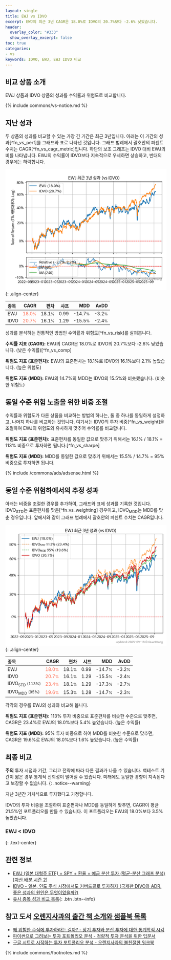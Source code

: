 ```yaml
---
layout: single
title: EWJ vs IDVO
excerpt: EWJ의 최근 3년 CAGR은 18.0%로 IDVO의 20.7%보다 -2.6% 낮았습니다.
header:
  overlay_color: "#333"
  show_overlay_excerpt: false
toc: true
categories:
- vs
keywords: IDVO, EWJ, EWJ IDVO 비교
---
```


## 비교 상품 소개


EWJ 상품과 IDVO 상품의 성과를 수익률과 위험도로 비교합니다.





{% include commons/vs-notice.md %}

## 지난 성과

두 상품의 성과를 비교할 수 있는 가장 긴 기간은 최근 3년입니다. 아래는 이 기간의 성과[^fn_vs_perf]를 그래프와 표로 나타낸 것입니다.
그래프 범례에서 괄호안의 퍼센트 수치는 CAGR[^fn_vs_cagr_metric]입니다.
하단의 보조 그래프는 IDVO 대비 EWJ의 비를 나타냅니다.
EWJ의 수익률이 IDVO보다 지속적으로 우세하면 상승하고, 반대의 경우에는 하락합니다.

![EWJ](/vs/images/ewj-vs-idvo_dual.png){: .align-center}

| **종목** | **CAGR** | **편차** | **샤프** | **MDD** | **AvDD** |
| :------------ | ------: | -----------: | -------: | ------: | -------: |
| EWJ | <span style="color: tomato">18.0<small>%</small></span> | 18.1<small>%</small> | 0.99 | -14.7<small>%</small> | -3.2<small>%</small> |
| IDVO | <span style="color: tomato">20.7<small>%</small></span> | 16.1<small>%</small> | 1.29 | -15.5<small>%</small> | -2.4<small>%</small> |

<!-- more -->


성과를 분석하는 전통적인 방법인 수익률과 위험도[^fn_vs_risk]를 살펴봅니다.

**수익률 지표 (CAGR):** EWJ의 CAGR은 18.0%로 IDVO의 20.7%보다 -2.6% 낮았습니다. (낮은 수익률)[^fn_vs_comp]

**위험도 지표 (표준편차):** EWJ의 표준편차는 18.1%로 IDVO의 16.1%보다 2.1% 높았습니다. (높은 위험도)

**위험도 지표 (MDD):** EWJ의 14.7%의 MDD는 IDVO의 15.5%와 비슷했습니다. (비슷한 위험도)



## 동일 수준 위험 노출을 위한 비중 조절

수익률과 위험도가 다른 상품을 비교하는 방법의 하나는, 둘 중 하나를 동일하게 설정하고, 나머지 하나를 비교하는 것입니다.
여기서는 IDVO의 투자 비중[^fn_vs_weight]을 조절하여 EWJ의 위험도와 유사하게 맞추어 수익률를 비교합니다.

**위험도 지표 (표준편차):** 표준편차를 동일한 값으로 맞추기 위해서는 16.1% / 18.1% = 113% 비중으로 투자하면 됩니다.[^fn_vs_sharpe]

**위험도 지표 (MDD):** MDD를 동일한 값으로 맞추기 위해서는 15.5% / 14.7% = 95% 비중으로 투자하면 됩니다.


{% include /commons/ads/adsense.html %}



## 동일 수준 위험하에서의 추정 성과

아래는 비중을 조절한 경우를 추가하여, 그래프와 표에 성과를 기록한 것입니다.
IDVO<sub>STD</sub>는 표준편차를 맞춘[^fn_vs_weighting] 경우이고, IDVO<sub>MDD</sub>는 MDD를 맞춘 경우입니다.
앞에서와 같이 그래프 범례에서 괄호안의 퍼센트 수치는 CAGR입니다.


![EWJ](/vs/images/ewj-vs-idvo.png){: .align-center}



| **종목** | **CAGR** | **편차** | **샤프** | **MDD** | **AvDD** |
| :------------ | ------: | -----------: | -------: | ------: | -------: |
| EWJ | <span style="color: tomato">18.0<small>%</small></span> | 18.1<small>%</small> | 0.99 | -14.7<small>%</small> | -3.2<small>%</small> |
| IDVO | <span style="color: tomato">20.7<small>%</small></span> | 16.1<small>%</small> | 1.29 | -15.5<small>%</small> | -2.4<small>%</small> |
| IDVO<sub>STD</sub> <small>(113%)</small> | <span style="color: tomato">23.4<small>%</small></span> | 18.1<small>%</small> | 1.29 | -17.3<small>%</small> | -2.7<small>%</small> |
| IDVO<sub>MDD</sub> <small>(95%)</small> | <span style="color: tomato">19.6<small>%</small></span> | 15.3<small>%</small> | 1.28 | -14.7<small>%</small> | -2.3<small>%</small> |



각각의 경우를 EWJ의 성과와 비교해 봅니다.

**위험도 지표 (표준편차):** 113% 투자 비중으로 표준편차를 비슷한 수준으로 맞추면, CAGR은 23.4%로 EWJ의 18.0%보다 5.4% 높았습니다. (높은 수익률)

**위험도 지표 (MDD):** 95% 투자 비중으로 하여 MDD를 비슷한 수준으로 맞추면, CAGR은 19.6%로 EWJ의 18.0%보다 1.6% 높았습니다. (높은 수익률)




## 최종 비교

**주의** 투자 시점과 기간, 그리고 전략에 따라 다른 결과가 나올 수 있습니다. 백테스트 기간이 짧은 경우 통계적 신뢰성이 떨어질 수 있습니다. 미래에도 동일한 경향이 지속된다고 보장할 수 없습니다.
{: .notice--warning}

지난 3년간 거치식으로 투자했다고 가정합니다.

IDVO의 투자 비중을 조절하여 표준편차나 MDD를 동일하게 맞추면, CAGR이 평균 21.5%인 포트폴리오를 만들 수 있습니다.
이 포트폴리오는 EWJ의 18.0%보다 3.5% 높았습니다.

### EWJ &lt; IDVO
{: .text-center}


## 관련 정보

- [EWJ (일본 대형주 ETF) + SPY + 환율 + 예금 분산 투자 (평균-분산 그래프 분석) [자산 배분 시즌 2]](https://m.blog.naver.com/onuri2005/223925016622)
- [IDVO - 일본, 인도 주식 시장에서도 커버드콜로 투자하자 (국제판 DIVO와 ADR, 좋은 성과의 원인은 무엇이었을까?)](https://kongdori.tistory.com/259)
- [유사 종목 성과 비교 목록](/vs/){: .btn .btn--info}


## 참고 도서 [오렌지사과의 출간 책 소개와 샘플북 목록](https://kongdori.tistory.com/691)

- [왜 위험한 주식에 투자하라는 걸까? - 장기 투자와 분산 투자에 대한 통계학적 시각](https://kongdori.tistory.com/421)
- [파이썬으로 그려보는 투자 포트폴리오 분석  - 정량적 투자 분석을 위한 입문서](https://kongdori.tistory.com/643)
- [구글 시트로 시작하는 투자 포트폴리오 분석 - 오렌지사과의 불친절한 워크북](https://kongdori.tistory.com/449)

{% include commons/footnotes.md %}